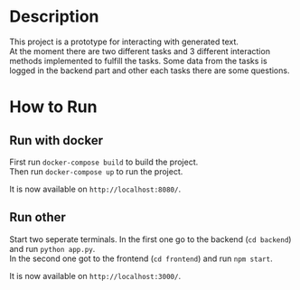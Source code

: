 # Description

This project is a prototype for interacting with generated text. <br>
At the moment there are two different tasks and 3 different interaction methods implemented to fulfill the tasks.
Some data from the tasks is logged in the backend part and other each tasks there are some questions.


# How to Run

## Run with docker
First run `docker-compose build` to build the project. <br>
Then run `docker-compose up` to run the project.

It is now available on `http://localhost:8080/`.


## Run other
Start two seperate terminals.
In the first one go to the backend (`cd backend`) and run `python app.py`. <br>
In the second one got to the frontend (`cd frontend`) and run `npm start`.

It is now available on `http://localhost:3000/`.
